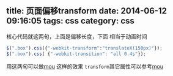 title: 页面偏移transform
date:  2014-06-12 09:16:05
tags: css
category: css
---
核心代码就这两句，上面是偏移长度，下面 相当于动画时间
```javascript
$(".box").css({"-webkit-transform":"translateX(150px)"});
$(".box").css( {"-webkit-transition": "all 0.4s"});
```

用这两句可以做[mou](http://caibaojian.com/demo/2014/4/off-canvas-menu.html) 这样的效果
`transform`其它属性可以参考[mou](http://www.daqianduan.com/2959.html)